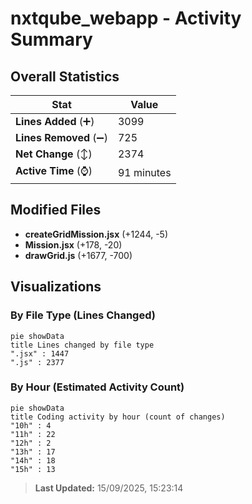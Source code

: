 # nxtqube_webapp - Activity Summary 

## Overall Statistics

| Stat                   | Value                                                             |
| ---------------------- | ----------------------------------------------------------------- |
| **Lines Added** (➕)   | 3099                                          |
| **Lines Removed** (➖) | 725                                        |
| **Net Change** (↕)    | 2374                |
| **Active Time** (⌚)   | 91 minutes |


## Modified Files
- **createGridMission.jsx** (+1244, -5)
- **Mission.jsx** (+178, -20)
- **drawGrid.js** (+1677, -700)

## Visualizations

### By File Type (Lines Changed)

```mermaid
pie showData
title Lines changed by file type
".jsx" : 1447
".js" : 2377
```

### By Hour (Estimated Activity Count)

```mermaid
pie showData
title Coding activity by hour (count of changes)
"10h" : 4
"11h" : 22
"12h" : 2
"13h" : 17
"14h" : 18
"15h" : 13
```


> **Last Updated:** 15/09/2025, 15:23:14